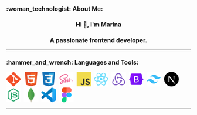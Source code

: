 <section>
   <h3>:woman_technologist: About Me:</h3>
   
   <h3 align="center">Hi 👋, I'm Marina</h3>
   <h3 align="center">A passionate frontend developer.</h3>
</section>

---

<section>
   <h3>:hammer_and_wrench: Languages and Tools:</h3>
   
   <img src="/skills-tools-icons/git-original.svg" title="Git" alt="Git" width="40" />&nbsp;
   <img src="/skills-tools-icons/html5-original.svg" title="HTML5" alt="HTML" width="40" />&nbsp;
   <img src="/skills-tools-icons/css3-original.svg"  title="CSS3" alt="CSS" width="40" />&nbsp;
   <img src="/skills-tools-icons/Sass.png"  title="SASS" alt="SASS" width="40" />&nbsp;
   <img src="/skills-tools-icons/javascript-original.svg" title="JavaScript" alt="JavaScript" width="40"/>&nbsp;
   <img src="/skills-tools-icons/react-original.svg" title="React" alt="React" width="40" />&nbsp;
   <img src="/skills-tools-icons/Redux.png" title="Redux" alt="Redux" width="40" />&nbsp;
   <img src="/skills-tools-icons/bootstrap-original.svg" title="Bootstrap" alt="Bootstrap" width="40" />&nbsp;
   <img src="/skills-tools-icons/tailwindcss-original.svg" title="Tailwind" alt="tailwind" width="40" />&nbsp;
   <img src="/skills-tools-icons/nextjs-original.svg" title="Nextjs" alt="Nextjs" width="40" />&nbsp;
   <img src="/skills-tools-icons/Node.js.png" title="Nodejs" alt="Nodejs" width="40" />&nbsp;
   <img src="/skills-tools-icons/MongoDB.png" title="MongoDB" alt="MongoDB" width="40" />&nbsp;
   <img src="/skills-tools-icons/vscode-original.svg" title="VS Code" alt="VS Code" width="40" />&nbsp;
   <img src="/skills-tools-icons/figma-original.svg" title="Figma" alt="Figma" width="40" />&nbsp;

</section>

---

<!--
**MarinaViktoria/MarinaViktoria** is a ✨ _special_ ✨ repository because its `README.md` (this file) appears on your GitHub profile.

Here are some ideas to get you started:

- 🔭 I’m currently working on ...
- 🌱 I’m currently learning ...
- 👯 I’m looking to collaborate on ...
- 🤔 I’m looking for help with ...
- 💬 Ask me about ...
- 📫 How to reach me: ...
- 😄 Pronouns: ...
- ⚡ Fun fact: ...
-->
